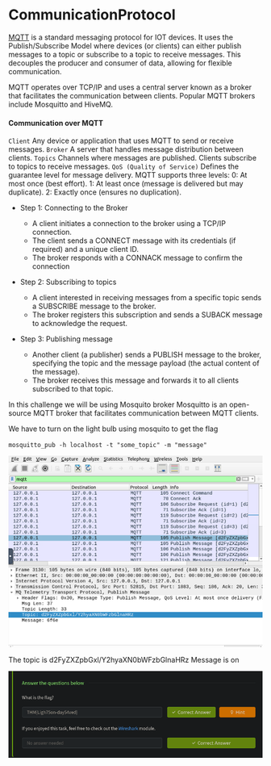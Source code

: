 # CommunicationProtocol

[MQTT](https://mqtt.org/) is a standard messaging protocol for IOT devices. It uses the Publish/Subscribe Model where devices (or clients) can either publish messages to a topic or subscribe to a topic to receive messages. This decouples the producer and consumer of data, allowing for flexible communication. 

MQTT operates over TCP/IP and uses a central server known as a broker that facilitates the communication between clients. Popular MQTT brokers include Mosquitto and HiveMQ.

#### Communication over MQTT 

`Client` Any device or application that uses MQTT to send or receive messages.
`Broker` A server that handles message distribution between clients.
`Topics` Channels where messages are published. Clients subscribe to topics to receive messages.
`QoS (Quality of Service)` Defines the guarantee level for message delivery. MQTT supports three levels:
0: At most once (best effort).
1: At least once (message is delivered but may duplicate).
2: Exactly once (ensures no duplication).

- Step 1: Connecting to the Broker
	- A client initiates a connection to the broker using a TCP/IP connection.
    - The client sends a CONNECT message with its credentials (if required) and a unique client ID.
	- The broker responds with a CONNACK message to confirm the connection
	
- Step 2: Subscribing to topics
	- A client interested in receiving messages from a specific topic sends a SUBSCRIBE message to the broker.
	- The broker registers this subscription and sends a SUBACK message to acknowledge the request.

- Step 3: Publishing message
	- Another client (a publisher) sends a PUBLISH message to the broker, specifying the topic and the message payload (the actual content of the message).
	- The broker receives this message and forwards it to all clients subscribed to that topic.

In this challenge we will be using Mosquito broker
Mosquitto is an open-source MQTT broker that facilitates communication between MQTT clients. 

We have to turn on the light bulb using mosquito to get the flag

`mosquitto_pub -h localhost -t "some_topic" -m "message"`

![](./sc/sc1.png)

The topic is d2FyZXZpbGxl/Y2hyaXN0bWFzbGlnaHRz
Message is on

![](./sc/sc2.png)